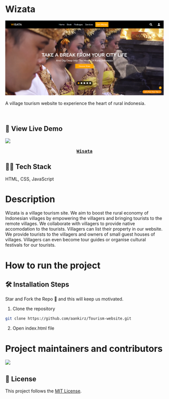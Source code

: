 # Wizata
![Wisata](https://github.com/Aankirz/Tourism-website/blob/main/homepage-image.png)
<p>A village tourism website to experience the heart of rural indonesia.</p>
<br>


##  🚀 View Live Demo
<img src="https://img.shields.io/badge/website-up-greene" />
<pre><center><a href="https://aankirz.github.io/Tourism-website/"><b>Wisata</b></a></center></pre>

## 👨‍💻 Tech Stack
HTML, CSS, JavaScript

# Description
Wizata is a village tourism site. We aim to boost the rural economy of Indonesian villages by empowering the villagers and bringing tourists to the remote villages. We collaborate with villagers to provide native accomodation to the tourists. Villagers can list their property in our website. We provide tourists to the villagers and owners of small guest houses of villages. Villagers can even become tour guides or organise cultural festivals for our tourists.

# How to run the project
## 🛠️ Installation Steps
Star and Fork the Repo 🌟 and this will keep us motivated.

1. Clone the repository
```bash
git clone https://github.com/aankirz/Tourism-website.git
```

2. Open index.html file



# Project maintainers and contributors

<a href="https://github.com/aankirz/Tourism-website/graphs/contributors">
  <img src="https://contrib.rocks/image?repo=aankirz/Tourism-website" />
</a>



## 📃 License

This project follows the [MIT License](/LICENSE).

